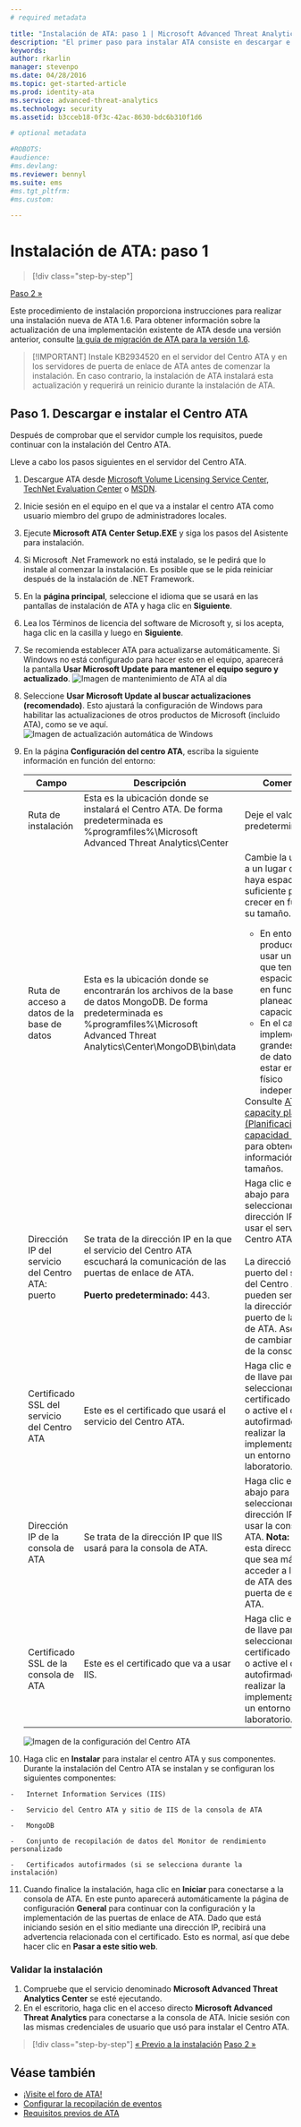 ```yaml
---
# required metadata

title: "Instalación de ATA: paso 1 | Microsoft Advanced Threat Analytics"
description: "El primer paso para instalar ATA consiste en descargar e instalar el Centro ATA en el servidor seleccionado."
keywords:
author: rkarlin
manager: stevenpo
ms.date: 04/28/2016
ms.topic: get-started-article
ms.prod: identity-ata
ms.service: advanced-threat-analytics
ms.technology: security
ms.assetid: b3cceb18-0f3c-42ac-8630-bdc6b310f1d6

# optional metadata

#ROBOTS:
#audience:
#ms.devlang:
ms.reviewer: bennyl
ms.suite: ems
#ms.tgt_pltfrm:
#ms.custom:

---
```


# Instalación de ATA: paso 1

>[!div class="step-by-step"]

[Paso 2 »](install-ata-step2.md)

Este procedimiento de instalación proporciona instrucciones para realizar una instalación nueva de ATA 1.6. Para obtener información sobre la actualización de una implementación existente de ATA desde una versión anterior, consulte [la guía de migración de ATA para la versión 1.6](/advanced-threat-analytics/understand-explore/ata-update-1.6-migration-guide).

> [!IMPORTANT] Instale KB2934520 en el servidor del Centro ATA y en los servidores de puerta de enlace de ATA antes de comenzar la instalación. En caso contrario, la instalación de ATA instalará esta actualización y requerirá un reinicio durante la instalación de ATA.

## Paso 1. Descargar e instalar el Centro ATA
Después de comprobar que el servidor cumple los requisitos, puede continuar con la instalación del Centro ATA.

Lleve a cabo los pasos siguientes en el servidor del Centro ATA.

1.  Descargue ATA desde [Microsoft Volume Licensing Service Center](https://www.microsoft.com/Licensing/servicecenter/default.aspx), [TechNet Evaluation Center](http://www.microsoft.com/en-us/evalcenter/) o [MSDN](https://msdn.microsoft.com/en-us/subscriptions/downloads).

2.  Inicie sesión en el equipo en el que va a instalar el centro ATA como usuario miembro del grupo de administradores locales.

3.  Ejecute **Microsoft ATA Center Setup.EXE** y siga los pasos del Asistente para instalación.

4.  Si Microsoft .Net Framework no está instalado, se le pedirá que lo instale al comenzar la instalación. Es posible que se le pida reiniciar después de la instalación de .NET Framework.
5.  En la **página principal**, seleccione el idioma que se usará en las pantallas de instalación de ATA y haga clic en **Siguiente**.

6.  Lea los Términos de licencia del software de Microsoft y, si los acepta, haga clic en la casilla y luego en **Siguiente**.

7.  Se recomienda establecer ATA para actualizarse automáticamente. Si Windows no está configurado para hacer esto en el equipo, aparecerá la pantalla **Usar Microsoft Update para mantener el equipo seguro y actualizado**. 
    ![Imagen de mantenimiento de ATA al día](media/ata_ms_update.png)

8. Seleccione **Usar Microsoft Update al buscar actualizaciones (recomendado)**. Esto ajustará la configuración de Windows para habilitar las actualizaciones de otros productos de Microsoft (incluido ATA), como se ve aquí. 
    ![Imagen de actualización automática de Windows](media/ata_installupdatesautomatically.png)

8.  En la página **Configuración del centro ATA**, escriba la siguiente información en función del entorno:

    |Campo|Descripción|Comentarios|
    |---------|---------------|------------|
    |Ruta de instalación|Esta es la ubicación donde se instalará el Centro ATA. De forma predeterminada es %programfiles%\Microsoft Advanced Threat Analytics\Center|Deje el valor predeterminado.|
    |Ruta de acceso a datos de la base de datos|Esta es la ubicación donde se encontrarán los archivos de la base de datos MongoDB. De forma predeterminada es %programfiles%\Microsoft Advanced Threat Analytics\Center\MongoDB\bin\data|Cambie la ubicación a un lugar donde haya espacio suficiente para crecer en función de su tamaño. **Nota:** <ul><li>En entornos de producción, debe usar una unidad que tenga espacio suficiente en función de la planeación de la capacidad.</li><li>En el caso de implementaciones grandes, la base de datos debe estar en un disco físico independiente.</li></ul>Consulte [ATA capacity planning (Planificación de la capacidad de ATA)](/advanced-threat-analytics/plan-design/ata-capacity-planning) para obtener información sobre tamaños.|
    |Dirección IP del servicio del Centro ATA: puerto|Se trata de la dirección IP en la que el servicio del Centro ATA escuchará la comunicación de las puertas de enlace de ATA.<br /><br />**Puerto predeterminado:** 443.|Haga clic en la flecha abajo para seleccionar la dirección IP que va a usar el servicio del Centro ATA.<br /><br />La dirección IP y el puerto del servicio del Centro ATA no pueden ser iguales a la dirección IP y el puerto de la consola de ATA. Asegúrese de cambiar el puerto de la consola de ATA.|
    |Certificado SSL del servicio del Centro ATA|Este es el certificado que usará el servicio del Centro ATA.|Haga clic en el icono de llave para seleccionar un certificado instalado o active el certificado autofirmado al realizar la implementación en un entorno de laboratorio.|
    |Dirección IP de la consola de ATA|Se trata de la dirección IP que IIS usará para la consola de ATA.|Haga clic en la flecha abajo para seleccionar la dirección IP que va a usar la consola de ATA. **Nota:** Apunte esta dirección IP para que sea más fácil acceder a la consola de ATA desde la puerta de enlace de ATA.|
    |Certificado SSL de la consola de ATA|Este es el certificado que va a usar IIS.|Haga clic en el icono de llave para seleccionar un certificado instalado o active el certificado autofirmado al realizar la implementación en un entorno de laboratorio.|

    ![Imagen de la configuración del Centro ATA](media/ATA-Center-Configuration.JPG)

10.  Haga clic en **Instalar** para instalar el centro ATA y sus componentes.
    Durante la instalación del Centro ATA se instalan y se configuran los siguientes componentes:

    -   Internet Information Services (IIS)

    -   Servicio del Centro ATA y sitio de IIS de la consola de ATA

    -   MongoDB

    -   Conjunto de recopilación de datos del Monitor de rendimiento personalizado

    -   Certificados autofirmados (si se selecciona durante la instalación)

11.  Cuando finalice la instalación, haga clic en **Iniciar** para conectarse a la consola de ATA.
En este punto aparecerá automáticamente la página de configuración **General** para continuar con la configuración y la implementación de las puertas de enlace de ATA.
Dado que está iniciando sesión en el sitio mediante una dirección IP, recibirá una advertencia relacionada con el certificado. Esto es normal, así que debe hacer clic en **Pasar a este sitio web**.

### Validar la instalación

1.  Compruebe que el servicio denominado **Microsoft Advanced Threat Analytics Center** se esté ejecutando.
2.  En el escritorio, haga clic en el acceso directo **Microsoft Advanced Threat Analytics** para conectarse a la consola de ATA. Inicie sesión con las mismas credenciales de usuario que usó para instalar el Centro ATA.



>[!div class="step-by-step"] [« Previo a la instalación](preinstall-ata.md)
[Paso 2 »](install-ata-step2.md)

## Véase también

- [¡Visite el foro de ATA!](https://social.technet.microsoft.com/Forums/security/en-US/home?forum=mata)
- [Configurar la recopilación de eventos](configure-event-collection.md)
- [Requisitos previos de ATA](/advanced-threat-analytics/plan-design/ata-prerequisites)



<!--HONumber=May16_HO4-->


